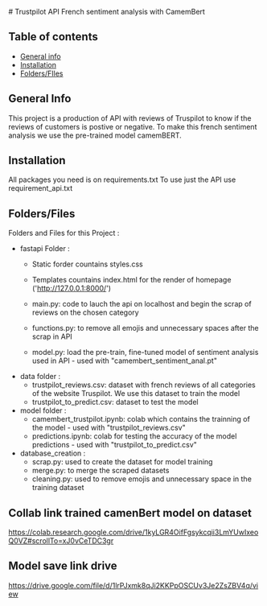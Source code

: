# Trustpilot API French sentiment analysis with CamemBert
## Table of contents
* [General info](#general-info)
* [Installation](#Installation)
* [Folders/FIles](#Folders/FIles)
## General Info
This project is a production of API with reviews of Truspilot to know if the reviews of customers is postive or negative.
To make this french sentiment analysis we use the pre-trained model camemBERT.

## Installation 

All packages you need is on requirements.txt
To use just the API use requirement_api.txt

## Folders/Files
Folders and Files for this Project : 
 * fastapi Folder :<br>
   * Static forder countains styles.css
   * Templates  countains index.html for the render of homepage ('http://127.0.0.1:8000/')

   * main.py: code to lauch the api on localhost and begin the scrap of reviews on the chosen category
   * functions.py: to remove all emojis and unnecessary spaces after the scrap in API
   * model.py: load the pre-train, fine-tuned model of sentiment analysis used in API - used with "camembert_sentiment_anal.pt"     
 * data folder : 
   * trustpilot_reviews.csv: dataset with french reviews of all categories of the website Truspilot. We use this dataset to train the model
   * trustpilot_to_predict.csv: dataset to test the model
 * model folder :
   * camembert_trustpilot.ipynb: colab which contains the trainning of the model - used with "trustpilot_reviews.csv"
   * predictions.ipynb: colab for testing the accuracy of the model predictions - used with "trustpilot_to_predict.csv"
 * database_creation : <br> 
   * scrap.py: used to create the dataset for model training
   * merge.py: to merge the scraped datasets
   * cleaning.py: used to remove emojis and unnecessary space in the training dataset

## Collab link trained camenBert model on dataset

https://colab.research.google.com/drive/1kyLGR4OifFgsykcqii3LmYUwIxeoQ0VZ#scrollTo=xJ0vCeTDC3gr

## Model save link drive
https://drive.google.com/file/d/1lrPJxmk8qJi2KKPpOSCUv3Je2ZsZBV4q/view
